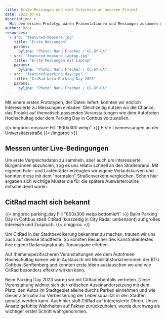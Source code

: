 ```yaml
---
title: Erste Messungen und viel Interesse an unserem Projekt
date: 2023-07-01
description: >
  Mit dem ersten Prototyp waren Präsentationen und Messungen zusammen mit interessierten Bürger:innen möglich
author: Bene
resources:
  - src: "featured-measure.jpg"
    title: "Erste Messungen"
    params:
      byline: "Photo: Nanu Frechen / CC-BY-CA"
  - src: "featured-measure_laptop.jpg"
    title: "Erste Messungen mit Laptop"
    params:
      byline: "Photo: Nanu Frechen / CC-BY-CA"
  - src: "featured-parking_day.jpg"
    title: "CitRad beim Parking Day 2023"
    params:
      byline: "Photo: Nanu Frechen / CC-BY-CA"
---
```


Mit einem ersten Prototypen, der Daten liefert, konnten wir endlich Interessierte zu Messungen einladen. Gleichzeitig nutzen wir die Chance, das Projekt auf thematisch passenden Veranstaltungen wie dem Autofreien Hochschultag oder dem Parking Day in Cottbus vorzustellen.

{{< imgproc measure Fill "600x300 webp" >}}
Erste Livemessungen an der Universitätsstraße
{{< /imgproc >}}

## Messen unter Live-Bedingungen

Um erste Vergleichsdaten zu sammeln, aber auch um interessierte Bürger:innen abzuholen, zog es uns relativ schnell an den Straßenrand. Mit eigenen Fahr- und Lastenräder erzeugten wir eigene Verlaufskurven und konnten diese mit dem "normalen" Straßenverkehr vergleichen. Schon hier ergaben sich wichtige Muster die für die spätere Auswerteroutine entscheidend waren. 

## CitRad macht sich bekannt
{{< imgproc parking_day Fill "600x300 webp bottomleft" >}}
Beim Parking Day in Cottbus stieß CitRad (kurzzeitig in City Radar umbenannt) auf großes Interesse und Zuspruch.
{{< /imgproc >}}

Um CitRad in der Stadtbevölkerung bekannter zu machen, trauten wir uns auch auf diverse Stadtfeste. So konnten Besucher des Karlstraßenfestes ihre eigene Radarsignatur als Tonausgabe erleben. 

Auf themenspezifischeren Veranstaltungen wie dem Autofreien Hochschultag kamen wir in Austausch mit Mobilitätsforscher:innen der BTU Cottbus-Senftenberg und konnten erste Ideen austauschen wo und wie CitRad besonders effektiv wirken kann. 

Beim Parking Day 2023 waren wir mit CitRad ebenfalls vertreten. Diese Veranstaltung widmet sich der kritischen Auseinandersetzung mit dem Platz, den Autos im Stadtgebiet alleine durchs Parken einnehmen und wie dieser alternativ zur Verbesserung der Lebensqualität in den Städten genutzt werden kann. Auch hier stoß CitRad auf interessierte Ohren. Unser Ansatz gefühlte Wahrheiten auf Fakten zurückzuholen, wurde durchweg als wichtiger erster Schritt wahrgenommen. 

